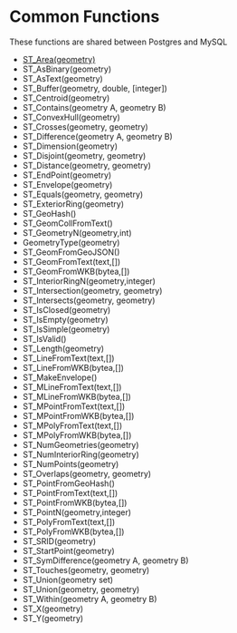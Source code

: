 # Common Functions

These functions are shared between Postgres and MySQL

* [ST_Area(geometry)](./common/ST_Area.md)
* ST_AsBinary(geometry)
* ST_AsText(geometry)
* ST_Buffer(geometry, double, [integer])
* ST_Centroid(geometry)
* ST_Contains(geometry A, geometry B)
* ST_ConvexHull(geometry)
* ST_Crosses(geometry, geometry)
* ST_Difference(geometry A, geometry B)
* ST_Dimension(geometry)
* ST_Disjoint(geometry, geometry)
* ST_Distance(geometry, geometry)
* ST_EndPoint(geometry)
* ST_Envelope(geometry)
* ST_Equals(geometry, geometry)
* ST_ExteriorRing(geometry)
* ST_GeoHash()
* ST_GeomCollFromText()
* ST_GeometryN(geometry,int)
* GeometryType(geometry)
* ST_GeomFromGeoJSON()
* ST_GeomFromText(text,[<srid>])
* ST_GeomFromWKB(bytea,[<srid>])
* ST_InteriorRingN(geometry,integer)
* ST_Intersection(geometry, geometry)
* ST_Intersects(geometry, geometry)
* ST_IsClosed(geometry)
* ST_IsEmpty(geometry)
* ST_IsSimple(geometry)
* ST_IsValid()
* ST_Length(geometry)
* ST_LineFromText(text,[<srid>])
* ST_LineFromWKB(bytea,[<srid>])
* ST_MakeEnvelope()
* ST_MLineFromText(text,[<srid>])
* ST_MLineFromWKB(bytea,[<srid>])
* ST_MPointFromText(text,[<srid>])
* ST_MPointFromWKB(bytea,[<srid>])
* ST_MPolyFromText(text,[<srid>])
* ST_MPolyFromWKB(bytea,[<srid>])
* ST_NumGeometries(geometry)
* ST_NumInteriorRing(geometry)
* ST_NumPoints(geometry)
* ST_Overlaps(geometry, geometry)
* ST_PointFromGeoHash()
* ST_PointFromText(text,[<srid>])
* ST_PointFromWKB(bytea,[<srid>])
* ST_PointN(geometry,integer)
* ST_PolyFromText(text,[<srid>])
* ST_PolyFromWKB(bytea,[<srid>])
* ST_SRID(geometry)
* ST_StartPoint(geometry)
* ST_SymDifference(geometry A, geometry B)
* ST_Touches(geometry, geometry)
* ST_Union(geometry set)
* ST_Union(geometry, geometry)
* ST_Within(geometry A, geometry B)
* ST_X(geometry)
* ST_Y(geometry)